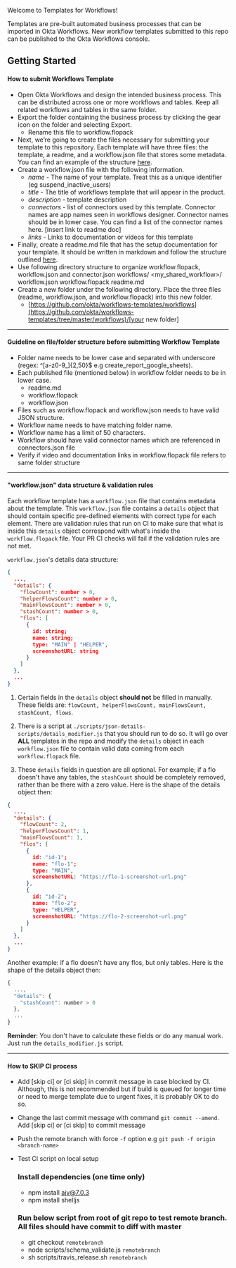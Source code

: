 
Welcome to Templates for Workflows!

Templates are pre-built automated business processes that can be imported in Okta Workflows. New workflow templates submitted to this repo can be published to the Okta Workflows console.

## Getting Started

#### How to submit Workflows Template

*   Open Okta Workflows and design the intended business process. This can be distributed across one or more workflows and tables. Keep all related workflows and tables in the same folder. 
*   Export the folder containing the business process by clicking the gear icon on the folder and selecting Export. 
    *   Rename this file to workflow.flopack
*   Next, we’re going to create the files necessary for submitting your template to this repository. Each template will have three files: the template, a readme, and a workflow.json file that stores some metadata. You can find an example of the structure [here](https://github.com/arvilnagpal-okta/suspend-inactive-users). 
*   Create a workflow.json file with the following information. 
    *   _name_ - The name of your template. Treat this as a unique identifier (eg suspend_inactive_users)
    *   _title_ - The title of workflows template that will appear in the product. 
    *   _description_ - template description
    *   _connectors_ - list of connectors used by this template. Connector names are app names seen in workflows designer. Connector names should be in lower case. You can find a list of the connector names here. [insert link to readme doc]  
    *   _links_ - Links to documentation or videos for this template 
*   Finally, create a readme.md file that has the setup documentation for your template. It should be written in markdown and follow the structure outlined [here](https://docs.google.com/document/d/1a1jQ9o2am9pBfx0LsexiQ0HW8qyOU7WFAEg1Eevjinc/edit).    
*   Use following directory structure to organize workflow.flopack, workflow.json and connector.json workflows/ &lt;my_shared_workflow>/ workflow.json workflow.flopack readme.md
*   Create a new folder under the following directory. Place the three files (readme, workflow.json, and workflow.flopack) into this new folder. 
    *   [https://github.com/okta/workflows-templates/workflows](https://github.com/okta/workflows-templates/tree/master/workflows)/[your new folder] 

---

#### Guideline on file/folder structure before submitting Workflow Template

*   Folder name needs to be lower case and separated with underscore (regex: ^[a-z0-9_]{2,50}$ e.g create_report_google_sheets).
*   Each published file (mentioned below) in workflow folder needs to be in lower case.
    *   readme.md
    *   workflow.flopack
    *   workflow.json
*   Files such as workflow.flopack and workflow.json needs to have valid JSON structure.
*   Workflow name needs to have matching folder name.
*   Workflow name has a limit of 50 characters.
*   Workflow should have valid connector names which are referenced in connectors.json file
*   Verify if video and documentation links in workflow.flopack file refers to same folder structure

---

#### "workflow.json" data structure & validation rules
Each workflow template has a `workflow.json` file that contains metadata about the template. This `workflow.json` file contains a `details` object that should contain specific pre-defined elements with correct type for each element. There are validation rules that run on CI to make sure that what is inside this `details` object correspond with what's inside the `workflow.flopack` file. Your PR CI checks will fail if the validation rules are not met.

`workflow.json`'s details data structure:
```json
{
  ...,
  "details": {
    "flowCount": number > 0,
    "helperFlowsCount": number > 0,
    "mainFlowsCount": number > 0,
    "stashCount": number > 0,
    "flos": [
      {
        id: string;
        name: string;
        type: "MAIN" | "HELPER",
        screenshotURL: string
      }
    ]
  },
  ...
}
```

1. Certain fields in the `details` object **should not** be filled in manually. These fields are: `flowCount, helperFlowsCount, mainFlowsCount, stashCount, flows`.

2. There is a script at `./scripts/json-details-scripts/details_modifier.js` that you should run to do so. It will go over **ALL** templates in the repo and modify the `details` object in each `workflow.json` file to contain valid data coming from each `workflow.flopack` file.

3. These `details` fields in question are all optional. For example; if a flo doesn't have any tables, the `stashCount` should be completely removed, rather than be there with a zero value. Here is the shape of the details object then:

```json
{
  ...,
  "details": {
    "flowCount": 2,
    "helperFlowsCount": 1,
    "mainFlowsCount": 1,
    "flos": [
      {
        id: "id-1";
        name: "flo-1";
        type: "MAIN",
        screenshotURL: "https://flo-1-screenshot-url.png"
      },
      {
        id: "id-2";
        name: "flo-2";
        type: "HELPER",
        screenshotURL: "https://flo-2-screenshot-url.png"
      }
    ]
  },
  ...
}
```

Another example: if a flo doesn't have any flos, but only tables. Here is the shape of the details object then:

```js
{
  ...,
  "details": {
    "stashCount": number > 0
  },
  ...
}
```

**Reminder**: You don't have to calculate these fields or do any manual work. Just run the `details_modifier.js` script.

---

#### How to SKIP CI process

*   Add [skip ci] or [ci skip] in commit message in case blocked by CI. Although, this is not recommended but if build is queued for longer time or need to merge template due to urgent fixes, it is probably OK to do so.

*   Change the last commit message with command `git commit --amend`. Add [skip ci] or [ci skip] to commit message

*   Push the remote branch with force `-f` option e.g `git push -f origin <branch-name>`

*   Test CI script on local setup
    ### Install dependencies (one time only)
    *   npm install ajv@7.0.3
    *   npm install shelljs

    ### Run below script from root of git repo to test remote branch. All files should have commit to diff with master

    *   git checkout `remotebranch`
    *   node scripts/schema_validate.js `remotebranch`
    *   sh scripts/travis_release.sh `remotebranch`
